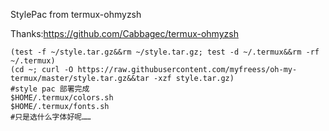 StylePac from termux-ohmyzsh

Thanks:https://github.com/Cabbagec/termux-ohmyzsh

```shell
(test -f ~/style.tar.gz&&rm ~/style.tar.gz; test -d ~/.termux&&rm -rf ~/.termux)
(cd ~; curl -O https://raw.githubusercontent.com/myfreess/oh-my-termux/master/style.tar.gz&&tar -xzf style.tar.gz)
#style pac 部署完成
$HOME/.termux/colors.sh
$HOME/.termux/fonts.sh
#只是选什么字体好呢……
```